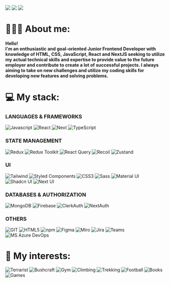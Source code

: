 <p>
<img src="https://komarev.com/ghpvc/?username=karton92&style=for-the-badge&color=green"/>
<a href="mailto:michalaugustyn1992@gmail.com?subject=[GitHub]%20🔥%20Message%20title&body=Hello%2C%0AYour%20message%20here..."><img src="https://img.shields.io/badge/e‑mail-D14836.svg?style=for-the-badge&logo=GMail&logoColor=white"/></a>
<a href="https://www.linkedin.com/in/michalaugustyn92/"><img src="https://img.shields.io/badge/linkedin-0077B5.svg?style=for-the-badge&logo=linkedin&logoColor=white"/></a>
</p>

# 👨🏽‍💻 About me:
<h4>Hello!<br/>
I'm an enthusiastic and goal-oriented Junior Frontend
Developer with knowledge of HTML, CSS, JavaScript, React
and NextJS seeking to utilize my actual technical skills and
expertise to provide value to the future employer and
contribute to create a lot of successful projects. I always
aiming to take on new challenges and utilize my coding
skills for developing new features and solving problems.
</h4>

# 💻 My stack:

### LANGUAGES & FRAMEWORKS
<p>
<img alt="Javascript" src="https://img.shields.io/badge/JavaScript-323330?style=for-the-badge&logo=javascript&logoColor=#F7DF1E" />
<img alt="React" src="https://img.shields.io/badge/-React-45b8d8?style=for-the-badge&logo=react&logoColor=white" />
<img alt="Next" src="https://img.shields.io/badge/next.js-000000?style=for-the-badge&logo=nextdotjs&logoColor=white" />
<img alt="TypeScript" src="https://img.shields.io/badge/TypeScript-3178C6.svg?style=for-the-badge&logo=TypeScript&logoColor=white" />
</p>

### STATE MANAGEMENT
<p>
<img alt="Redux" src="https://img.shields.io/badge/-Redux-764ABC?style=for-the-badge&logo=redux&logoColor=white" />
<img alt="Redux Toolkit" src="https://img.shields.io/badge/redux_toolkit-764ABC?style=for-the-badge&logo=redux&logoColor=white" />
<img alt="React Query" src="https://img.shields.io/badge/React%20Query-FF4154.svg?style=for-the-badge&logo=React-Query&logoColor=white"/>
<img alt="Recoil" src="https://img.shields.io/badge/Recoil-3578E5.svg?style=for-the-badge&logo=Recoil&logoColor=whitee" />
<img alt="Zustand" src="https://camo.githubusercontent.com/dcec5d450b322b85ea6a005907d53ab0307119492a44e9db63d0141bded9bfba/68747470733a2f2f696d672e736869656c64732e696f2f62616467652f7a757374616e642d2532333230323332612e7376673f7374796c653d666f722d7468652d6261646765266c6f676f3d7265616374266c6f676f436f6c6f723d253233363144414642" />
</p>

### UI
<p>
<img alt="Tailwind" src="https://img.shields.io/badge/Tailwind%20CSS-06B6D4.svg?style=for-the-badge&logo=Tailwind-CSS&logoColor=white"/>
<img alt="Styled Components" src="https://img.shields.io/badge/styled%20components-DB7093.svg?style=for-the-badge&logo=styled-components&logoColor=white"/>
<img alt="CSS3" src="https://img.shields.io/badge/-CSS3-1572B6?style=for-the-badge&logo=CSS3&logoColor=white"/>
<img alt="Sass" src="https://img.shields.io/badge/-Sass-CC6699?style=for-the-badge&logo=sass&logoColor=white" />
<img alt="Material UI" src="https://img.shields.io/badge/Material%20UI-007FFF?style=for-the-badge&logo=mui&logoColor=white"/>
<img alt="Shadcn UI" src="https://img.shields.io/badge/shadcn%20ui-000000.svg?style=for-the-badge&logo=shadcn/ui&logoColor=white"/>
<img alt="Next UI" src="https://img.shields.io/badge/Next%20UI-000000.svg?style=for-the-badge&logo=NextUI&logoColor=white"/>
</p>

### DATABASES & AUTHORIZATION
<p>
<img alt="MongoDB" src="https://img.shields.io/badge/MongoDB-47A248.svg?style=for-the-badge&logo=MongoDB&logoColor=white"/>
<img alt="Firebase" src="https://img.shields.io/badge/Firebase-FFCA28.svg?style=for-the-badge&logo=Firebase&logoColor=black"/>
<img alt="ClerkAuth" src="https://img.shields.io/badge/Clerk-6C47FF.svg?style=for-the-badge&logo=Clerk&logoColor=white"/>
<img alt="NextAuth" src="https://img.shields.io/badge/Next%20Auth-black?style=for-the-badge&logo=next.js&logoColor=white"/>
</p>

### OTHERS
<p>
<img alt="GIT" src="https://img.shields.io/badge/-Git-F05032?style=for-the-badge&logo=git&logoColor=white" />
<img alt="HTML5" src="https://img.shields.io/badge/-HTML5-E34F26?style=for-the-badge&logo=html5&logoColor=white" />
<img alt="npm" src="https://img.shields.io/badge/-NPM-CB3837?style=for-the-badge&logo=npm&logoColor=white" />
<img alt="Figma" src="https://img.shields.io/badge/Figma-F24E1E.svg?style=for-the-badge&logo=Figma&logoColor=white"/>
<img alt="Miro" src="https://img.shields.io/badge/Miro-050038.svg?style=for-the-badge&logo=Miro&logoColor=white"/>
<img alt="Jira" src="https://img.shields.io/badge/Jira-0052CC.svg?style=for-the-badge&logo=Jira&logoColor=white"/>
<img alt="Teams" src="https://img.shields.io/badge/Microsoft%20Teams-6264A7.svg?style=for-the-badge&logo=Microsoft-Teams&logoColor=white"/>
<img alt="MS Azure DevOps" src="https://img.shields.io/badge/Azure%20DevOps-0078D7.svg?style=for-the-badge&logo=Azure-DevOps&logoColor=white"/>
<img alt="" src=""/>
</p>
  
# 🎲 My interests:
<p>
<img alt="Terrarist" src="https://img.shields.io/badge/-Terrarist-brightgreen?style=for-the-badge" />
<img alt="Bushcraft" src="https://img.shields.io/badge/-Bushcraft-90a955?style=for-the-badge" />
<img alt="Gym" src="https://img.shields.io/badge/-Gym-lightgrey?style=for-the-badge" />
<img alt="Climbing" src="https://img.shields.io/badge/-Climbing-9cf?style=for-the-badge" />
<img alt="Trekking" src="https://img.shields.io/badge/-Trekking-9e643c?style=for-the-badge" />
<img alt="Football" src="https://img.shields.io/badge/-Football-86deb7?style=for-the-badge" />
<img alt="Books" src="https://img.shields.io/badge/-Books-5bc0eb?style=for-the-badge" />
<img alt="Games" src="https://img.shields.io/badge/-Games-d34e24?style=for-the-badge" />
</p>
